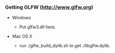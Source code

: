 ### Getting GLFW (http://www.glfw.org) ###

*   Windows
	*   Put glfw3.dll here.

*   Mac OS X
	*   run ./glfw_build_dylib.sh to get ./libglfw.dylib.
